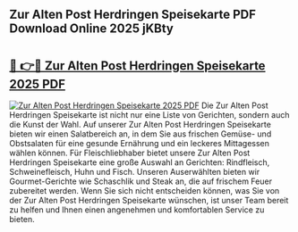 ## Zur Alten Post Herdringen Speisekarte PDF Download Online 2025 jKBty

# <h2><a href="http://gc7xtz.nevu.top/?p=Zur+Alten+Post+Herdringen+Speisekarte">🔗 👉🔴 Zur Alten Post Herdringen Speisekarte 2025 PDF</a></h2>

[![Zur Alten Post Herdringen Speisekarte 2025 PDF](https://i.imgur.com/dBaPXMq.png)](http://gc7xtz.nevu.top/?p=Zur+Alten+Post+Herdringen+Speisekarte)
Die Zur Alten Post Herdringen Speisekarte ist nicht nur eine Liste von Gerichten, sondern auch die Kunst der Wahl. Auf unserer Zur Alten Post Herdringen Speisekarte bieten wir einen Salatbereich an, in dem Sie aus frischen Gemüse- und Obstsalaten für eine gesunde Ernährung und ein leckeres Mittagessen wählen können. Für Fleischliebhaber bietet unsere Zur Alten Post Herdringen Speisekarte eine große Auswahl an Gerichten: Rindfleisch, Schweinefleisch, Huhn und Fisch. Unseren Auserwählten bieten wir Gourmet-Gerichte wie Schaschlik und Steak an, die auf frischem Feuer zubereitet werden. Wenn Sie sich nicht entscheiden können, was Sie von der Zur Alten Post Herdringen Speisekarte wünschen, ist unser Team bereit zu helfen und Ihnen einen angenehmen und komfortablen Service zu bieten.
